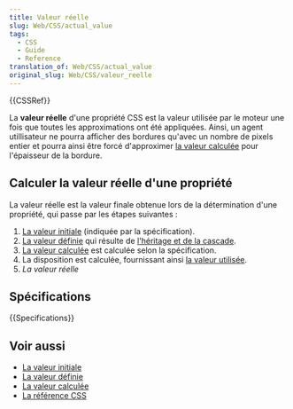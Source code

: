 ```yaml
---
title: Valeur réelle
slug: Web/CSS/actual_value
tags:
  - CSS
  - Guide
  - Reference
translation_of: Web/CSS/actual_value
original_slug: Web/CSS/valeur_reelle
---
```


{{CSSRef}}

La **valeur réelle** d'une propriété CSS est la valeur utilisée par le moteur une fois que toutes les approximations ont été appliquées. Ainsi, un agent utillisateur ne pourra afficher des bordures qu'avec un nombre de pixels entier et pourra ainsi être forcé d'approximer [la valeur calculée](/fr/docs/Web/CSS/Valeur_calculée) pour l'épaisseur de la bordure.

## Calculer la valeur réelle d'une propriété

La valeur réelle est la valeur finale obtenue lors de la détermination d'une propriété, qui passe par les étapes suivantes :

1. [La valeur initiale](/fr/docs/Web/CSS/Valeur_initiale) (indiquée par la spécification).
2. [La valeur définie](/fr/docs/Web/CSS/Valeur_spécifiée) qui résulte de [l'héritage et de la cascade](/fr/Apprendre/CSS/Introduction_à_CSS/La_cascade_et_l_héritage).
3. [La valeur calculée](/fr/docs/Web/CSS/Valeur_calculée) est calculée selon la spécification.
4. La disposition est calculée, fournissant ainsi [la valeur utilisée](/fr/docs/Web/CSS/Valeur_utilisée).
5. _La valeur réelle_

## Spécifications

{{Specifications}}

## Voir aussi

- [La valeur initiale](/fr/docs/Web/CSS/Valeur_initiale)
- [La valeur définie](/fr/docs/Web/CSS/Valeur_spécifiée)
- [La valeur calculée](/fr/docs/Web/CSS/Valeur_calculée)
- [La référence CSS](/fr/docs/Web/CSS/Reference)
